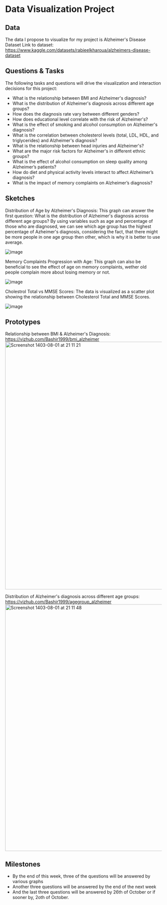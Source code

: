 # Data Visualization Project

## Data

The data I propose to visualize for my project is Alzheimer's Disease Dataset
Link to dataset: https://www.kaggle.com/datasets/rabieelkharoua/alzheimers-disease-dataset


## Questions & Tasks

The following tasks and questions will drive the visualization and interaction decisions for this project:

 * What is the relationship between BMI and Alzheimer's diagnosis?
 * What is the distribution of Alzheimer's diagnosis across different age groups? 
 * How does the diagnosis rate vary between different genders?
 * How does educational level correlate with the risk of Alzheimer's?
 * What is the effect of smoking and alcohol consumption on Alzheimer's diagnosis?
 * What is the correlation between cholesterol levels (total, LDL, HDL, and triglycerides) and Alzheimer's diagnosis?
 * What is the relationship between head injuries and Alzheimer's?
 * What are the major risk factors for Alzheimer's in different ethnic groups?
 * What is the effect of alcohol consumption on sleep quality among Alzheimer’s patients?
 * How do diet and physical activity levels interact to affect Alzheimer’s diagnosis?
 * What is the impact of memory complaints on Alzheimer’s diagnosis?

## Sketches


Distribution of Age by Alzheimer's Diagnosis:
This graph can answer the first question: What is the distribution of Alzheimer's diagnosis across different age groups?
By using variables such as age and percentage of those who are diagnosed, we can see which age group has the highest percentage of Azheimer's diagnosis, considering the fact, that there might be more people in one age group then other, which is why it is better to use average. 

![image](https://github.com/user-attachments/assets/443e338c-9790-4c94-94da-c65779228977)


Memory Complaints Progression with Age:
This graph can also be beneficial to see the effect of age on memory complaints, wether old people complain more about losing memory or not. 

![image](https://github.com/user-attachments/assets/0b5005f0-7fb6-4a50-bacb-a403e315c3d3)


Cholestrol Total vs MMSE Scores:
The data is visualized as a scatter plot showing the relationship between Cholesterol Total and MMSE Scores.

![image](https://github.com/user-attachments/assets/79014c93-f177-4eb0-9b76-12d313222622)


## Prototypes

Relationship between BMI & Alzheimer's Diagnosis:
https://vizhub.com/Bashir1999/bmi_alzheimer
<img width="795" alt="Screenshot 1403-08-01 at 21 11 21" src="https://github.com/user-attachments/assets/e3e18c8d-50fe-4a7d-b112-247d14da0bb5">




Distribution of Alzheimer's diagnosis across different age groups:
https://vizhub.com/Bashir1999/agegroup_alzheimer
<img width="792" alt="Screenshot 1403-08-01 at 21 11 48" src="https://github.com/user-attachments/assets/04b91ff7-fbe5-4d77-8cf0-585f9ecf3e77">





## Milestones

- By the end of this week, three of the questions will be answered by various graphs
- Another three questions will be answered by the end of the next week
- And the last three questions will be answered by 26th of October or if sooner by, 2oth of October. 
